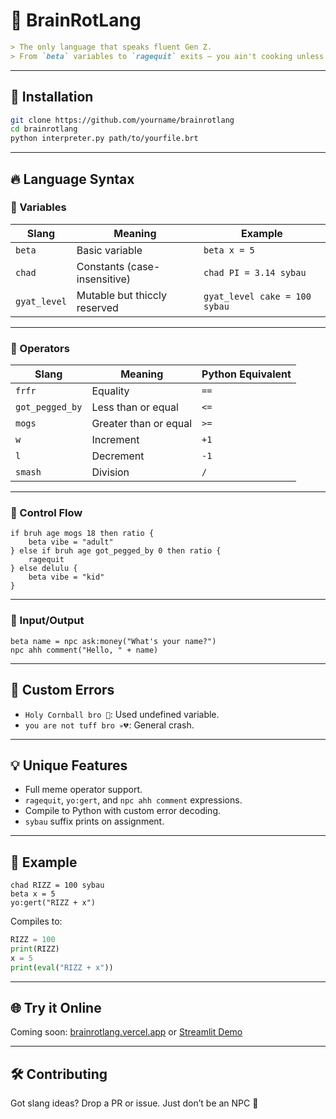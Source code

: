 # 🧠 BrainRotLang
````markdown
> The only language that speaks fluent Gen Z.
> From `beta` variables to `ragequit` exits — you ain't cooking unless you're cooking in BrainRotLang.
````
---

## 💾 Installation

```bash
git clone https://github.com/yourname/brainrotlang
cd brainrotlang
python interpreter.py path/to/yourfile.brt
````

---

## 🔥 Language Syntax

### 🧪 Variables

| Slang        | Meaning                      | Example                       |
| ------------ | ---------------------------- | ----------------------------- |
| `beta`       | Basic variable               | `beta x = 5`                  |
| `chad`       | Constants (case-insensitive) | `chad PI = 3.14 sybau`        |
| `gyat_level` | Mutable but thiccly reserved | `gyat_level cake = 100 sybau` |

---

### 🧠 Operators

| Slang           | Meaning               | Python Equivalent |
| --------------- | --------------------- | ----------------- |
| `frfr`          | Equality              | `==`              |
| `got_pegged_by` | Less than or equal    | `<=`              |
| `mogs`          | Greater than or equal | `>=`              |
| `w`             | Increment             | `+1`              |
| `l`             | Decrement             | `-1`              |
| `smash`         | Division              | `/`               |

---

### 🔄 Control Flow

```brainrot
if bruh age mogs 18 then ratio {
    beta vibe = "adult"
} else if bruh age got_pegged_by 0 then ratio {
    ragequit
} else delulu {
    beta vibe = "kid"
}
```

---

### 💬 Input/Output

```brainrot
beta name = npc ask:money("What's your name?")
npc ahh comment("Hello, " + name)
```

---

## 🚨 Custom Errors

* `Holy Cornball bro 🤯`: Used undefined variable.
* `you are not tuff bro 💀💔`: General crash.

---

## 💡 Unique Features

* Full meme operator support.
* `ragequit`, `yo:gert`, and `npc ahh comment` expressions.
* Compile to Python with custom error decoding.
* `sybau` suffix prints on assignment.

---

## 🧪 Example

```brainrot
chad RIZZ = 100 sybau
beta x = 5
yo:gert("RIZZ + x")
```

Compiles to:

```python
RIZZ = 100
print(RIZZ)
x = 5
print(eval("RIZZ + x"))
```

---

## 🌐 Try it Online

Coming soon: [brainrotlang.vercel.app](#) or [Streamlit Demo](#)

---

## 🛠 Contributing

Got slang ideas? Drop a PR or issue. Just don’t be an NPC 😤
